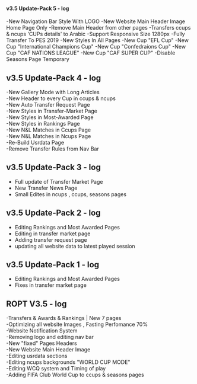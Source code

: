 #### v3.5 Update-Pack 5 - log

-New Navigation Bar Style With LOGO
-New Website Main Header Image Home Page Only
-Remove Main Header from other pages
-Transfers ccups & ncups 'CUPs details' to Arabic
-Support Responsive Size 1280px
-Fully Transfer To PES 2019
-New Styles In All Pages
-New Cup "EFL Cup"
-New Cup "International Champions Cup"
-New Cup "Confedraions Cup"
-New Cup "CAF NATIONS LEAGUE"
-New Cup "CAF SUPER CUP"
-Disable Seasons Page Temporary

## v3.5 Update-Pack 4 - log

-New Gallery Mode with Long Articles <br>
-New Header to every Cup in ccups & ncups <br>
-New Auto Transfer Request Page <br>
-New Styles in Transfer-Market Page <br>
-New Styles in Most-Awarded Page <br>
-New Styles in Rankings Page <br>
-New N&L Matches in Ccups Page <br>
-New N&L Matches in Ncups Page <br>
-Re-Build Usrdata Page <br>
-Remove Transfer Rules from Nav Bar

## v3.5 Update-Pack 3 - log

- Full update of Transfer Market Page
- New Transfer News Page
- Small Edites in ncups , ccups, seasons pages

## v3.5 Update-Pack 2 - log

- Editing Rankings and Most Awarded Pages
- Editing in transfer market page
- Adding transfer request page
- updating all website data to latest played session
 
## v3.5 Update-Pack 1 - log

- Editing Rankings and Most Awarded Pages
- Fixes in transfer market page

## ROPT V3.5 - log

-Transfers & Awards & Rankings | New 7 pages                       
-Optimizing all website Images , Fasting Perfomance 70%        
-Website Notification System                                     
-Removing logo and editing nav bar                               
-New "fixed" Pages Headers                                       
-New Website Main Header Image                                     
-Editing usrdata sections                                          
-Editing ncups backgrounds "WORLD CUP MODE"			    
-Editing WCQ system and Timing of play   			     
-Adding FIFA Club World Cup to ccups & seasons pages
